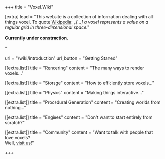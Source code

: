 +++
title = "Voxel.Wiki"

[extra]
lead = "This website is a collection of information dealing with all things voxel. To quote <a href='https://en.wikipedia.org/wiki/Voxel'>Wikipedia</a>:&nbsp;<i>„[...] a voxel represents a value on a regular grid in three-dimensional space.‟</i> <br><br><b>Currently under construction.</b><br><br>"

url = "/wiki/introduction"
url_button = "Getting Started"

[[extra.list]]
title = "Rendering"
content = "The many ways to render voxels..."

[[extra.list]]
title = "Storage"
content = "How to efficiently store voxels..."

[[extra.list]]
title = "Physics"
content = "Making things interactive..."

[[extra.list]]
title = "Procedural Generation"
content = "Creating worlds from nothing..."

[[extra.list]]
title = "Engines"
content = "Don't want to start entirely from scratch?"

[[extra.list]]
title = "Community"
content = "Want to talk with people that love voxels?<br>Well, <a href='http://voxelgamedev.com/'>visit us</a>!"

+++
